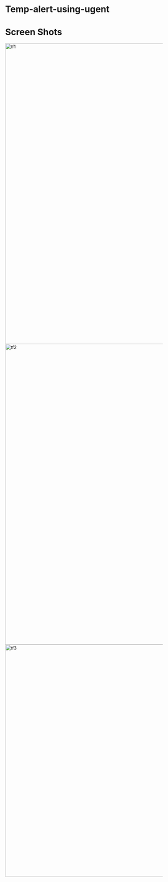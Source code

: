 ﻿# Temp-alert-using-ugent

# Screen Shots
<img width="960" alt="tf1" src="https://github.com/Thirumurugan-12/Temp-alert-using-ugent/assets/76591903/935edc22-3e23-4345-9059-5da67dab981f">


<img width="960" alt="tf2" src="https://github.com/Thirumurugan-12/HackAI_Hack-230687/assets/76591903/a1b956c8-d98c-47f0-99f3-e8b33100b229">



<img width="741" alt="tf3" src="https://github.com/Thirumurugan-12/Temp-alert-using-ugent/assets/76591903/d3ffc45f-2e7f-4bb4-9363-8e1f26e123ba">
